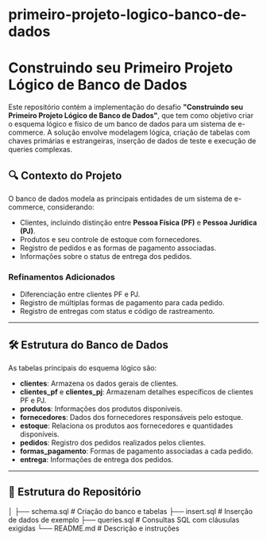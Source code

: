 # primeiro-projeto-logico-banco-de-dados

# Construindo seu Primeiro Projeto Lógico de Banco de Dados

Este repositório contém a implementação do desafio **"Construindo seu Primeiro Projeto Lógico de Banco de Dados"**, que tem como objetivo criar o esquema lógico e físico de um banco de dados para um sistema de e-commerce. A solução envolve modelagem lógica, criação de tabelas com chaves primárias e estrangeiras, inserção de dados de teste e execução de queries complexas.

## 🔍 **Contexto do Projeto**
O banco de dados modela as principais entidades de um sistema de e-commerce, considerando:
- Clientes, incluindo distinção entre **Pessoa Física (PF)** e **Pessoa Jurídica (PJ)**.
- Produtos e seu controle de estoque com fornecedores.
- Registro de pedidos e as formas de pagamento associadas.
- Informações sobre o status de entrega dos pedidos.

### **Refinamentos Adicionados**
- Diferenciação entre clientes PF e PJ.
- Registro de múltiplas formas de pagamento para cada pedido.
- Registro de entregas com status e código de rastreamento.

---

## 🛠️ **Estrutura do Banco de Dados**
As tabelas principais do esquema lógico são:
- **clientes**: Armazena os dados gerais de clientes.
- **clientes_pf** e **clientes_pj**: Armazenam detalhes específicos de clientes PF e PJ.
- **produtos**: Informações dos produtos disponíveis.
- **fornecedores**: Dados dos fornecedores responsáveis pelo estoque.
- **estoque**: Relaciona os produtos aos fornecedores e quantidades disponíveis.
- **pedidos**: Registro dos pedidos realizados pelos clientes.
- **formas_pagamento**: Formas de pagamento associadas a cada pedido.
- **entrega**: Informações de entrega dos pedidos.

---

## 📂 **Estrutura do Repositório**
│
├── schema.sql        # Criação do banco e tabelas
├── insert.sql        # Inserção de dados de exemplo
├── queries.sql       # Consultas SQL com cláusulas exigidas
└── README.md         # Descrição e instruções
